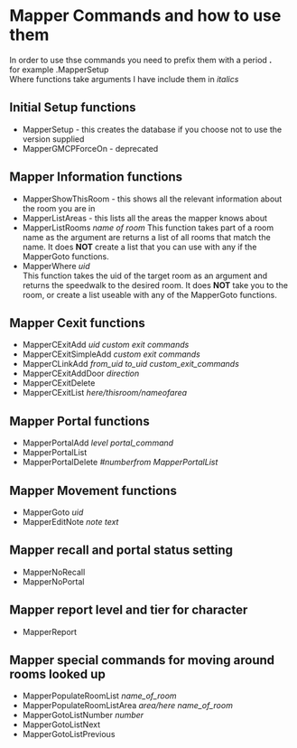 # Mapper Commands and how to use them
In order to use thse commands you need to prefix them with a period **.**  
for example .MapperSetup  
Where functions take arguments I have include them in *italics*
## Initial Setup functions
- MapperSetup - this creates the database if you choose not to use the version supplied  
- MapperGMCPForceOn - deprecated  

## Mapper Information functions
- MapperShowThisRoom - this shows all the relevant information about the room you are in  
- MapperListAreas - this lists all the areas the mapper knows about  
- MapperListRooms  *name of room*
 This function takes part of a room name  as the argument are returns a list of all rooms that match the name. It does **NOT** create a list that you can use with any if the MapperGoto functions.
- MapperWhere *uid*  
 This function takes the uid of the target room as an argument and returns the speedwalk to the desired room. It does **NOT** take you to the room, or create a list useable with any of the MapperGoto functions.

## Mapper Cexit functions
- MapperCExitAdd *uid custom exit commands*  
- MapperCExitSimpleAdd *custom exit commands*  
- MapperCLinkAdd *from_uid to_uid custom_exit_commands*  
- MapperCExitAddDoor *direction*  
- MapperCExitDelete  
- MapperCExitList *here/thisroom/nameofarea*  

## Mapper Portal functions
- MapperPortalAdd *level portal_command*  
- MapperPortalList  
- MapperPortalDelete *#numberfrom MapperPortalList*  

## Mapper Movement functions
- MapperGoto *uid*  
- MapperEditNote *note text*  

## Mapper recall and portal status setting
- MapperNoRecall  
- MapperNoPortal  

## Mapper report level and tier for character
- MapperReport  

## Mapper special commands for moving around rooms looked up
- MapperPopulateRoomList *name_of_room*  
- MapperPopulateRoomListArea *area/here name_of_room*  
- MapperGotoListNumber *number*
- MapperGotoListNext  
- MapperGotoListPrevious  
